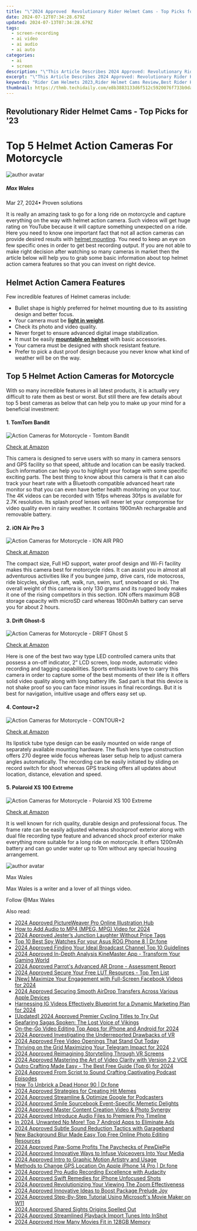 ```yaml
---
title: "\"2024 Approved  Revolutionary Rider Helmet Cams - Top Picks for '23\""
date: 2024-07-12T07:34:28.679Z
updated: 2024-07-13T07:34:28.679Z
tags: 
  - screen-recording
  - ai video
  - ai audio
  - ai auto
categories: 
  - ai
  - screen
description: "\"This Article Describes 2024 Approved: Revolutionary Rider Helmet Cams - Top Picks for '23\""
excerpt: "\"This Article Describes 2024 Approved: Revolutionary Rider Helmet Cams - Top Picks for '23\""
keywords: "Rider Cam Helmets 2023,Rider Helmet Cams Review,Best Rider Helmet Cam,Top 2023 Helmet Cams,Rider Helmet Tech Advances,New Rider Helmet Cameras,Premium Rider Helmet Cams"
thumbnail: https://thmb.techidaily.com/e8b3883133d6f512c5920076f733b9da53c8a6ea2a98528d0cbb835531035bed.jpg
---
```


## Revolutionary Rider Helmet Cams - Top Picks for '23

# Top 5 Helmet Action Cameras For Motorcycle

![author avatar](https://images.wondershare.com/filmora/article-images/max-wales-author.jpg)

##### Max Wales

 Mar 27, 2024• Proven solutions

 It is really an amazing task to go for a long ride on motorcycle and capture everything on the way with helmet action camera. Such videos will get huge rating on YouTube because it will capture something unexpected on a ride. Here you need to know one important fact that not all action cameras can provide desired results with [helmet mounting](https://tools.techidaily.com/wondershare/filmora/download/). You need to keep an eye on few specific ones in order to get best recording output. If you are not able to make right decision after watching so many cameras in market then the article below will help you to grab some basic information about top helmet action camera features so that you can invest on right device.

## Helmet Action Camera Features

 Few incredible features of Helmet cameras include:

* Bullet shape is highly preferred for helmet mounting due to its assisting design and better focus.
* Your camera must be [**light in weight**](https://tools.techidaily.com/wondershare/filmora/download/).
* Check its photo and video quality.
* Never forget to ensure advanced digital image stabilization.
* It must be easily [**mountable on helmet**](https://tools.techidaily.com/wondershare/filmora/download/) with basic accessories.
* Your camera must be designed with shock resistant feature.
* Prefer to pick a dust proof design because you never know what kind of weather will be on the way.

## Top 5 Helmet Action Cameras for Motorcycle

 With so many incredible features in all latest products, it is actually very difficult to rate them as best or worst. But still there are few details about top 5 best cameras as below that can help you to make up your mind for a beneficial investment:

#### 1\. TomTom Bandit

![Action Cameras for Motorcycle - Tomtom Bandit](https://images.wondershare.com/filmora/article-images/tomtom-bandit-action-camera.jpg)

[Check at Amazon](https://www.amazon.com/gp/product/B00WV69ZI4/ref=as%5Fli%5Ftl?ie=UTF8&tag=vs-flora-20&camp=1789&creative=9325&linkCode=as2&creativeASIN=B00WV69ZI4&linkId=758fb17283300bc2eeeff51d97e5cab5
)

 This camera is designed to serve users with so many in camera sensors and GPS facility so that speed, altitude and location can be easily tracked. Such information can help you to highlight your footage with some specific exciting parts. The best thing to know about this camera is that it can also track your heart rate with a Bluetooth compatible advanced heart rate monitor so that you can even have better health monitoring on your tour. The 4K videos can be recorded with 15fps whereas 30fps is available for 2.7K resolution. Its splash proof lenses will never let your compromise for video quality even in rainy weather. It contains 1900mAh rechargeable and removable battery.

#### 2\. iON Air Pro 3

![Action Cameras for Motorcycle - ION AIR PRO](https://images.wondershare.com/filmora/article-images/ino-air-pro-3.jpg)

[Check at Amazon](https://www.amazon.com/gp/product/B00H8H7MU4/ref=as%5Fli%5Ftl?ie=UTF8&tag=vs-flora-20&camp=1789&creative=9325&linkCode=as2&creativeASIN=B00H8H7MU4&linkId=e6660d0d0724fe7eea7b8576b71b81b6
)

 The compact size, Full HD support, water proof design and Wi-Fi facility makes this camera best for motorcycle rides. It can assist you in almost all adventurous activities like if you bungee jump, drive cars, ride motocross, ride bicycles, skydive, raft, walk, run, swim, surf, snowboard or ski. The overall weight of this camera is only 130 grams and its rugged body makes it one of the rising competitors in this section. ION offers maximum 8GB storage capacity with microSD card whereas 1800mAh battery can serve you for about 2 hours.

#### 3\. Drift Ghost-S

![Action Cameras for Motorcycle - DRIFT Ghost S](https://images.wondershare.com/filmora/article-images/Drift_Ghost-S_35832568_design.jpg)

[Check at Amazon](https://www.amazon.com/gp/product/B00A48RMKE/ref=as%5Fli%5Ftl?ie=UTF8&tag=vs-flora-20&camp=1789&creative=9325&linkCode=as2&creativeASIN=B00A48RMKE&linkId=947acd85ba3970834495f9c1a7af7d2c
)

 Here is one of the best two way type LED controlled camera units that possess a on-off indicator, 2” LCD screen, loop mode, automatic video recording and tagging capabilities. Sports enthusiasts love to carry this camera in order to capture some of the best moments of their life is it offers solid video quality along with long battery life. Sad part is that this device is not shake proof so you can face minor issues in final recordings. But it is best for navigation, intuitive usage and offers easy set up.

#### 4\.  Contour+2

![Action Cameras for Motorcycle - CONTOUR+2](https://images.wondershare.com/filmora/article-images/contour-2-action-camera.jpg)

[Check at Amazon](https://www.amazon.com/gp/product/B00D740J5W/ref=as%5Fli%5Ftl?ie=UTF8&tag=vs-flora-20&camp=1789&creative=9325&linkCode=as2&creativeASIN=B00D740J5W&linkId=5bb083a41ab5a7a24f9925dea0ab1b77
)

 Its lipstick tube type design can be easily mounted on wide range of separately available mounting hardware. The flush lens type construction offers 270 degree wide focus whereas laser setup help to adjust camera angles automatically. The recording can be easily initiated by sliding on record switch for shoot whereas GPS tracking offers all updates about location, distance, elevation and speed.

#### 5\. Polaroid XS 100 Extreme

![Action Cameras for Motorcycle - Polaroid XS 100 Extreme](https://images.wondershare.com/filmora/article-images/Polaroid-XS-100-Extreme.jpg)

[Check at Amazon](https://www.amazon.com/gp/product/B00F46UQ4K/ref=as%5Fli%5Ftl?ie=UTF8&tag=vs-flora-20&camp=1789&creative=9325&linkCode=as2&creativeASIN=B00F46UQ4K&linkId=6d1cf73dd040f47f4ac8a8a14ac9643f
)

 It is well known for rich quality, durable design and professional focus. The frame rate can be easily adjusted whereas shockproof exterior along with dual file recording type feature and advanced shock proof exterior make everything more suitable for a long ride on motorcycle. It offers 1200mAh battery and can go under water up to 10m without any special housing arrangement.

![author avatar](https://images.wondershare.com/filmora/article-images/max-wales-author.jpg)

Max Wales

Max Wales is a writer and a lover of all things video.

Follow @Max Wales


<ins class="adsbygoogle"
     style="display:block"
     data-ad-format="autorelaxed"
     data-ad-client="ca-pub-7571918770474297"
     data-ad-slot="1223367746"></ins>



<ins class="adsbygoogle"
     style="display:block"
     data-ad-client="ca-pub-7571918770474297"
     data-ad-slot="8358498916"
     data-ad-format="auto"
     data-full-width-responsive="true"></ins>


<span class="atpl-alsoreadstyle">Also read:</span>
<div><ul>
<li><a href="https://fox-links.techidaily.com/2024-approved-pictureweaver-pro-online-illustration-hub/"><u>2024 Approved  PictureWeaver Pro  Online Illustration Hub</u></a></li>
<li><a href="https://sound-optimizing.techidaily.com/how-to-add-audio-to-mp4-mpeg-mpg-video-for-2024/"><u>How to Add Audio to MP4 (MPEG, MPG) Video for 2024</u></a></li>
<li><a href="https://fox-links.techidaily.com/2024-approved-jesters-junction-laughter-without-price-tags/"><u>2024 Approved  Jester’s Junction  Laughter Without Price Tags</u></a></li>
<li><a href="https://android-location-track.techidaily.com/top-10-best-spy-watches-for-your-asus-rog-phone-8-drfone-by-drfone-virtual-android/"><u>Top 10 Best Spy Watches For your Asus ROG Phone 8 | Dr.fone</u></a></li>
<li><a href="https://fox-links.techidaily.com/2024-approved-finding-your-ideal-broadcast-channel-top-10-guidelines/"><u>2024 Approved  Finding Your Ideal Broadcast Channel  Top 10 Guidelines</u></a></li>
<li><a href="https://fox-links.techidaily.com/2024-approved-in-depth-analysis-kinemaster-app-transform-your-gaming-world/"><u>2024 Approved  In-Depth Analysis  KineMaster App - Transform Your Gaming World</u></a></li>
<li><a href="https://fox-links.techidaily.com/2024-approved-parrots-advanced-ar-drone-assessment-report/"><u>2024 Approved  Parrot's Advanced AR Drone - Assessment Report</u></a></li>
<li><a href="https://fox-links.techidaily.com/2024-approved-secure-your-free-lut-resources-top-ten-list/"><u>2024 Approved  Secure Your Free LUT Resources - Top Ten List</u></a></li>
<li><a href="https://facebook-video-recording.techidaily.com/new-maximize-your-engagement-with-full-screen-facebook-videos-for-2024/"><u>[New] Maximize Your Engagement with Full-Screen Facebook Videos for 2024</u></a></li>
<li><a href="https://fox-links.techidaily.com/2024-approved-securing-smooth-airdrop-transfers-across-various-apple-devices/"><u>2024 Approved  Securing Smooth AirDrop Transfers Across Various Apple Devices</u></a></li>
<li><a href="https://instagram-video-recordings.techidaily.com/harnessing-ig-videos-effectively-blueprint-for-a-dynamic-marketing-plan-for-2024/"><u>Harnessing IG Videos Effectively  Blueprint for a Dynamic Marketing Plan for 2024</u></a></li>
<li><a href="https://video-capture.techidaily.com/updated-2024-approved-premier-cycling-titles-to-try-out/"><u>[Updated] 2024 Approved  Premier Cycling Titles to Try Out</u></a></li>
<li><a href="https://mondly-stories.techidaily.com/seafaring-sagas-spoken-the-lost-voice-of-vikings/"><u>Seafaring Sagas Spoken: The Lost Voice of Vikings</u></a></li>
<li><a href="https://video-creation-software.techidaily.com/on-the-go-video-editing-top-apps-for-iphone-and-android-for-2024/"><u>On-the-Go Video Editing Top Apps for iPhone and Android for 2024</u></a></li>
<li><a href="https://fox-links.techidaily.com/2024-approved-investigating-the-underreported-drawbacks-of-vr/"><u>2024 Approved  Investigating the Underreported Drawbacks of VR</u></a></li>
<li><a href="https://fox-links.techidaily.com/2024-approved-free-video-openings-that-stand-out-today/"><u>2024 Approved  Free Video Openings That Stand Out Today</u></a></li>
<li><a href="https://some-approaches.techidaily.com/thriving-on-the-grid-maximizing-your-telegram-impact-for-2024/"><u>Thriving on the Grid  Maximizing Your Telegram Impact for 2024</u></a></li>
<li><a href="https://fox-links.techidaily.com/2024-approved-reimagining-storytelling-through-vr-screens/"><u>2024 Approved  Reimagining Storytelling Through VR Screens</u></a></li>
<li><a href="https://fox-links.techidaily.com/2024-approved-mastering-the-art-of-video-clarity-with-version-22-vce/"><u>2024 Approved  Mastering the Art of Video Clarity with Version 2.2 VCE</u></a></li>
<li><a href="https://youtube-blog.techidaily.com/-crafting-made-easy-the-best-free-guide-top-6-for-2024/"><u>Outro Crafting Made Easy - The Best Free Guide (Top 6) for 2024</u></a></li>
<li><a href="https://fox-links.techidaily.com/2024-approved-from-script-to-sound-crafting-captivating-podcast-episodes/"><u>2024 Approved  From Script to Sound  Crafting Captivating Podcast Episodes</u></a></li>
<li><a href="https://fix-guide.techidaily.com/how-to-unbrick-a-dead-honor-90-drfone-by-drfone-fix-android-problems-fix-android-problems/"><u>How To Unbrick a Dead Honor 90 | Dr.fone</u></a></li>
<li><a href="https://fox-links.techidaily.com/2024-approved-strategies-for-creating-hit-memes/"><u>2024 Approved  Strategies for Creating Hit Memes</u></a></li>
<li><a href="https://fox-links.techidaily.com/2024-approved-streamline-and-optimize-google-for-podcasters/"><u>2024 Approved  Streamline & Optimize  Google for Podcasters</u></a></li>
<li><a href="https://fox-links.techidaily.com/2024-approved-smile-sourcebook-event-specific-memetic-delights/"><u>2024 Approved  Smile Sourcebook  Event-Specific Memetic Delights</u></a></li>
<li><a href="https://fox-links.techidaily.com/2024-approved-master-content-creation-video-and-photo-synergy/"><u>2024 Approved  Master Content Creation  Video & Photo Synergy</u></a></li>
<li><a href="https://fox-links.techidaily.com/2024-approved-introduce-audio-files-to-premiere-pro-timeline/"><u>2024 Approved  Introduce Audio Files to Premiere Pro Timeline</u></a></li>
<li><a href="https://youtube-blog.techidaily.com/24-unwanted-no-more-top-7-android-apps-to-eliminate-ads/"><u>In 2024, Unwanted No More! Top 7 Android Apps to Eliminate Ads</u></a></li>
<li><a href="https://fox-links.techidaily.com/2024-approved-subtle-sound-reduction-tactics-with-garageband/"><u>2024 Approved  Subtle Sound Reduction Tactics with Garageband</u></a></li>
<li><a href="https://smart-video-creator.techidaily.com/new-background-blur-made-easy-top-free-online-photo-editing-resources/"><u>New Background Blur Made Easy Top Free Online Photo Editing Resources</u></a></li>
<li><a href="https://fox-links.techidaily.com/2024-approved-paw-some-profits-the-paychecks-of-pewdiepie/"><u>2024 Approved  Paw-Some Profits  The Paychecks of PewDiePie</u></a></li>
<li><a href="https://fox-links.techidaily.com/2024-approved-innovative-ways-to-infuse-voiceovers-into-your-media/"><u>2024 Approved  Innovative Ways to Infuse Voiceovers Into Your Media</u></a></li>
<li><a href="https://fox-links.techidaily.com/2024-approved-intro-to-graphic-motion-artistry-and-usage/"><u>2024 Approved  Intro to Graphic Motion Artistry and Usage</u></a></li>
<li><a href="https://fake-location.techidaily.com/methods-to-change-gps-location-on-apple-iphone-14-pro-drfone-by-drfone-virtual-ios/"><u>Methods to Change GPS Location On Apple iPhone 14 Pro | Dr.fone</u></a></li>
<li><a href="https://fox-links.techidaily.com/2024-approved-pro-audio-recording-excellence-with-audacity/"><u>2024 Approved  Pro Audio Recording Excellence with Audacity</u></a></li>
<li><a href="https://fox-links.techidaily.com/2024-approved-swift-remedies-for-iphone-unfocused-shots/"><u>2024 Approved  Swift Remedies for iPhone Unfocused Shots</u></a></li>
<li><a href="https://fox-links.techidaily.com/2024-approved-revolutionizing-your-viewing-the-zoom-effectiveness/"><u>2024 Approved  Revolutionizing Your Viewing  The Zoom Effectiveness</u></a></li>
<li><a href="https://fox-links.techidaily.com/2024-approved-innovative-ideas-to-boost-package-prelude-joy/"><u>2024 Approved  Innovative Ideas to Boost Package Prelude Joy</u></a></li>
<li><a href="https://fox-links.techidaily.com/2024-approved-step-by-step-tutorial-using-microsofts-movie-maker-on-w11/"><u>2024 Approved  Step-By-Step Tutorial  Using Microsoft's Movie Maker on W11</u></a></li>
<li><a href="https://fox-links.techidaily.com/2024-approved-shared-sights-origins-spelled-out/"><u>2024 Approved  Shared Sights  Origins Spelled Out</u></a></li>
<li><a href="https://fox-links.techidaily.com/2024-approved-streamlined-playback-import-tunes-into-inshot/"><u>2024 Approved  Streamlined Playback  Import Tunes Into InShot</u></a></li>
<li><a href="https://fox-links.techidaily.com/2024-approved-how-many-movies-fit-in-128gb-memory/"><u>2024 Approved  How Many Movies Fit in 128GB Memory</u></a></li>
</ul></div>
